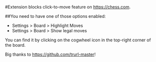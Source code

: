 #Extension blocks click-to-move feature on https://chess.com.

##You need to have one of those options enabled:
- Settings > Board > Highlight Moves
- Settings > Board > Show legal moves

You can find it by clicking on the cogwheel icon in the top-right corner of the board.

Big thanks to https://github.com/trurl-master!